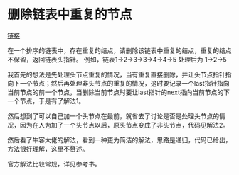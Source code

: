 # 删除链表中重复的节点

[链接](https://www.nowcoder.com/practice/fc533c45b73a41b0b44ccba763f866ef?tpId=13&&tqId=11209&rp=1&ru=/ta/coding-interviews&qru=/ta/coding-interviews/question-ranking)

在一个排序的链表中，存在重复的结点，请删除该链表中重复的结点，重复的结点不保留，返回链表头指针。 例如，链表1->2->3->3->4->4->5 处理后为 1->2->5



我首先的想法是先处理头节点重复的情况，当有重复直接删除，并让头节点指针指向下一个节点；然后再处理非头节点的重复的情况，这时要记录一个last指针指向当前节点的前一个节点，当删除当前节点时要让last指针的next指向当前节点的下一个节点，于是有了解法1。



然后想到了可以自己加一个头节点在最前，就省去了讨论是否是处理头节点的情况，因为在人为加了一个头节点以后，原头节点变成了非头节点，代码见解法2。



然后看了牛客大佬的解法，看到一种更为简洁的解法，思路是递归，代码已给出，方法很好理解，这里不赘述。



官方解法比较常规，详见参考书。